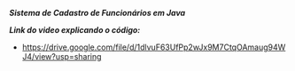 ***Sistema de Cadastro de Funcionários em Java***


***Link do video explicando o código:***
  - https://drive.google.com/file/d/1dlvuF63UfPp2wJx9M7CtqOAmaug94WJ4/view?usp=sharing
